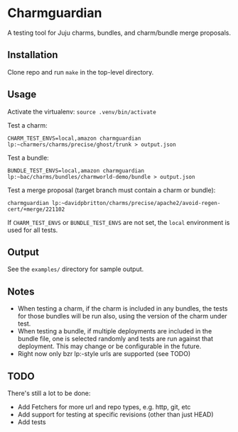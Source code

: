 # Charmguardian

A testing tool for Juju charms, bundles, and charm/bundle merge proposals.

## Installation

Clone repo and run `make` in the top-level directory.

## Usage

Activate the virtualenv: `source .venv/bin/activate`

Test a charm:

    CHARM_TEST_ENVS=local,amazon charmguardian lp:~charmers/charms/precise/ghost/trunk > output.json

Test a bundle:

    BUNDLE_TEST_ENVS=local,amazon charmguardian lp:~bac/charms/bundles/charmworld-demo/bundle > output.json

Test a merge proposal (target branch must contain a charm or bundle):

    charmguardian lp:~davidpbritton/charms/precise/apache2/avoid-regen-cert/+merge/221102

If `CHARM_TEST_ENVS` or `BUNDLE_TEST_ENVS` are not set, the `local`
environment is used for all tests.

## Output

See the `examples/` directory for sample output.

## Notes

* When testing a charm, if the charm is included in any bundles, the
  tests for those bundles will be run also, using the version of the
  charm under test.
* When testing a bundle, if multiple deployments are included in the
  bundle file, one is selected randomly and tests are run against that
  deployment. This may change or be configurable in the future.
* Right now only bzr lp:-style urls are supported (see TODO)

## TODO

There's still a lot to be done:

* Add Fetchers for more url and repo types, e.g. http, git, etc
* Add support for testing at specific revisions (other than just HEAD)
* Add tests

